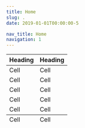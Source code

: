 ```yaml
---
title: Home
slug: .
date: 2019-01-01T00:00:00-5

nav_title: Home
navigation: 1
---
```


<table>
	<thead>
		<tr>
			<th>Heading</th>
			<th>Heading</th>
		</tr>
	</thead>
	<tbody>
		<tr>
			<td>Cell</td>
			<td>Cell</td>
		</tr>
		<tr>
			<td>Cell</td>
			<td>Cell</td>
		</tr>
		<tr>
			<td>Cell</td>
			<td>Cell</td>
		</tr>
		<tr>
			<td>Cell</td>
			<td>Cell</td>
		</tr>
		<tr>
			<td>Cell</td>
			<td>Cell</td>
		</tr>
	</tbody>
	<tfoot>
		<tr>
			<td>Cell</td>
			<td>Cell</td>
		</tr>
	</tfoot>
</table>